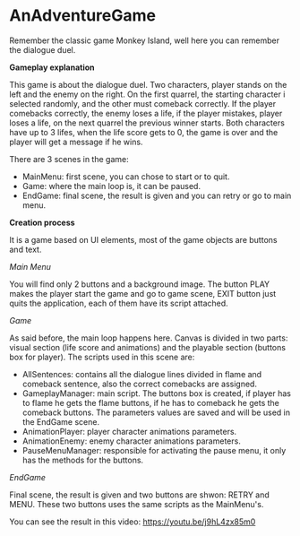 # AnAdventureGame

Remember the classic game Monkey Island, well here you can remember the dialogue duel.

**Gameplay explanation**

This game is about the dialogue duel. Two characters, player stands on the left and the enemy on the right. On the first quarrel, the starting character i selected randomly, and the other must comeback correctly. If the player comebacks correctly, the enemy loses a life, if the player mistakes, player loses a life, on the next quarrel the previous winner starts. Both characters have up to 3 lifes, when the life score gets to 0, the game is over and the player will get a message if he wins.

There are 3 scenes in the game:
- MainMenu: first scene, you can chose to start or to quit.
- Game: where the main loop is, it can be paused.
- EndGame: final scene, the result is given and you can retry or go to main menu.

**Creation process**

It is a game based on UI elements, most of the game objects are buttons and text.

_Main Menu_

You will find only 2 buttons and a background image. The button PLAY makes the player start the game and go to game scene, EXIT button just quits the application, each of them have its script attached.

_Game_

As said before, the main loop happens here. Canvas is divided in two parts: visual section (life score and animations) and the playable section (buttons box for player). The scripts used in this scene are:

- AllSentences: contains all the dialogue lines divided in flame and comeback sentence, also the correct comebacks are assigned.
- GameplayManager: main script. The buttons box is created, if player has to flame he gets the flame buttons, if he has to comeback he gets the comeback buttons. The parameters values are saved and will be used in the EndGame scene.
- AnimationPlayer: player character animations parameters.
- AnimationEnemy: enemy character animations parameters.
- PauseMenuManager: responsible for activating the pause menu, it only has the methods for the buttons.

_EndGame_

Final scene, the result is given and two buttons are shwon: RETRY and MENU. These two buttons uses the same scripts as the MainMenu's.

You can see the result in this video: https://youtu.be/j9hL4zx85m0
